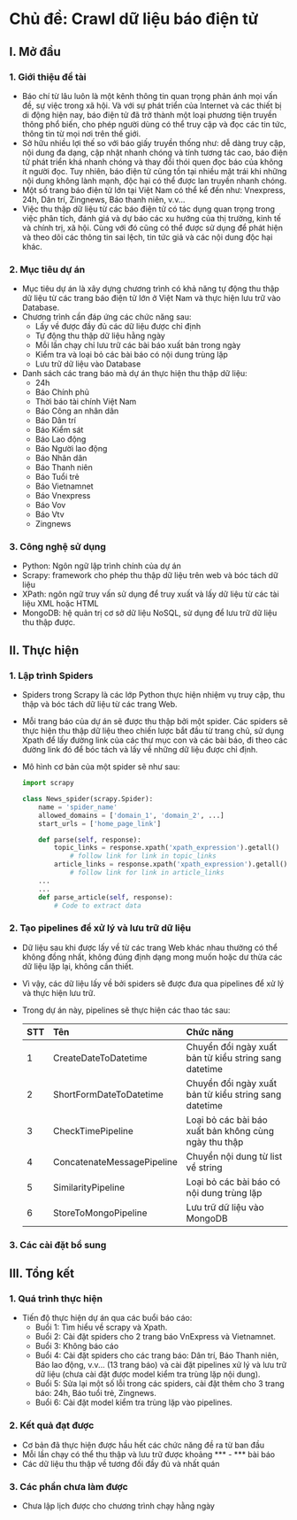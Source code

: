 # Chủ đề: Crawl dữ liệu báo điện tử
## I. Mở đầu
### 1. Giới thiệu đề tài

- Báo chí từ lâu luôn là một kênh thông tin quan trọng phản ánh mọi
vấn đề, sự việc trong xã hội. Và với sự phát triển của Internet và các thiết bị di động hiện nay,
báo điện tử đã trở thành một loại phương tiện truyền thông phổ biến, 
cho phép người dùng có thể truy cập và đọc các tin tức, thông tin
từ mọi nơi trên thế giới.
- Sở hữu nhiều lợi thế so với báo giấy truyền thống như: dễ dàng truy cập, 
nội dung đa dạng, cập nhật nhanh chóng và tính tương tác cao, báo điện tử phát triển khá nhanh
chóng và thay đổi thói quen đọc báo của không ít người đọc. Tuy nhiên, báo điện
tử cũng tồn tại nhiều mặt trái khi những nội dung không lành mạnh, độc hại có thể được
lan truyền nhanh chóng.
- Một số trang báo điện tử lớn tại Việt Nam có thể kể đến như: Vnexpress, 24h, Dân trí,
Zingnews, Báo thanh niên, v.v...
- Việc thu thập dữ liệu từ các báo điện tử có tác dụng quan trọng trong việc phân tích, đánh giá
và dự báo các xu hướng của thị trường, kinh tế và chính trị, xã hội. Cùng với đó
cũng có thể được sử dụng để phát hiện và theo dõi các thông tin sai lệch, tin tức giả và các nội 
dung độc hại khác.

### 2. Mục tiêu dự án

- Mục tiêu dự án là xây dựng chương trình có khả năng tự động thu thập dữ liệu
từ các trang báo điện tử lớn ở Việt Nam và thực hiện lưu trữ vào Database.
- Chương trình cần đáp ứng các chức năng sau:
  + Lấy về được đầy đủ các dữ liệu được chỉ định
  + Tự động thu thập dữ liệu hằng ngày
  + Mỗi lần chạy chỉ lưu trữ các bài báo xuất bản trong ngày
  + Kiểm tra và loại bỏ các bài báo có nội dung trùng lặp
  + Lưu trữ dữ liệu vào Database
- Danh sách các trang báo mà dự án thực hiện thu thập dữ liệu:
  + 24h
  + Báo Chính phủ
  + Thời báo tài chính Việt Nam
  + Báo Công an nhân dân
  + Báo Dân trí
  + Báo Kiểm sát
  + Báo Lao động
  + Báo Người lao động
  + Báo Nhân dân
  + Báo Thanh niên
  + Báo Tuổi trẻ
  + Báo Vietnamnet
  + Báo Vnexpress
  + Báo Vov
  + Báo Vtv
  + Zingnews

### 3. Công nghệ sử dụng

- Python: Ngôn ngữ lập trình chính của dự án
- Scrapy: framework cho phép thu thập dữ liệu trên web và bóc tách dữ liệu
- XPath: ngôn ngữ truy vấn sử dụng để truy xuất và lấy dữ liệu từ các tài liệu XML hoặc HTML
- MongoDB: hệ quản trị cơ sở dữ liệu NoSQL, sử dụng để lưu trữ dữ liệu thu thập được.

## II. Thực hiện

### 1. Lập trình Spiders

- Spiders trong Scrapy là các lớp Python thực hiện nhiệm vụ truy cập, thu thập
và bóc tách dữ liệu từ các trang Web. 
- Mỗi trang báo của dự án sẽ được thu thập bởi một spider. Các spiders sẽ thực hiện
thu thập dữ liệu theo chiến lược bắt đầu từ trang chủ, sử dụng Xpath để lấy đường
link của các thư mục con và các bài báo, đi theo các đường link đó để bóc tách và lấy
về những dữ liệu được chỉ định.

- Mô hình cơ bản của một spider sẽ như sau:

    ```python
    import scrapy
  
    class News_spider(scrapy.Spider):
        name = 'spider_name'
        allowed_domains = ['domain_1', 'domain_2', ...]
        start_urls = ['home_page_link']
  
        def parse(self, response):
            topic_links = response.xpath('xpath_expression').getall()
                # follow link for link in topic_links
            article_links = response.xpath('xpath_expression').getall()
                # follow link for link in article_links
        ...
        ...
        def parse_article(self, response):
            # Code to extract data
    ```
  
### 2. Tạo pipelines để xử lý và lưu trữ dữ liệu

- Dữ liệu sau khi được lấy về từ các trang Web khác nhau thường có thể không đồng nhất,
không đúng định dạng mong muốn hoặc dư thừa các dữ liệu lặp lại, không cần thiết.
- Vì vậy, các dữ liệu lấy về bởi spiders sẽ được đưa qua pipelines để xử lý và thực hiện
lưu trữ.
- Trong dự án này, pipelines sẽ thực hiện các thao tác sau:
    
    |STT|Tên|Chức năng|
    |:---|:---|:---------|
    |1|CreateDateToDatetime|Chuyển đổi ngày xuất bản từ kiểu string sang datetime|
    |2|ShortFormDateToDatetime|Chuyển đổi ngày xuất bản từ kiểu string sang datetime|
    |3|CheckTimePipeline|Loại bỏ các bài báo xuất bản không cùng ngày thu thập|
    |4|ConcatenateMessagePipeline|Chuyển nội dung từ list về string|
    |5|SimilarityPipeline|Loại bỏ các bài báo có nội dung trùng lặp|
    |6|StoreToMongoPipeline|Lưu trữ dữ liệu vào MongoDB|

### 3. Các cài đặt bổ sung

## III. Tổng kết
### 1. Quá trình thực hiện
- Tiến độ thực hiện dự án qua các buổi báo cáo:
  - Buổi 1: Tìm hiểu về scrapy và Xpath.
  - Buổi 2: Cài đặt spiders cho 2 trang báo VnExpress và Vietnamnet.
  - Buổi 3: Không báo cáo
  - Buổi 4: Cài đặt spiders cho các trang báo: Dân trí, Báo Thanh niên, Báo lao động, v.v...
    (13 trang báo) và cài đặt pipelines xử lý và lưu trữ dữ liệu (chưa
    cài đặt được model kiểm tra trùng lặp nội dung).
  - Buổi 5: Sửa lại một số lỗi trong các spiders, cài đặt thêm cho 3 trang báo:
    24h, Báo tuổi trẻ, Zingnews.
  - Buổi 6: Cài đặt model kiểm tra trùng lặp vào pipelines.

### 2. Kết quả đạt được
- Cơ bản đã thực hiện được hầu hết các chức năng đề ra từ ban đầu
- Mỗi lần chạy có thể thu thập và lưu trữ được khoảng *** - *** bài báo
- Các dữ liệu thu thập về tương đối đầy đủ và nhất quán

### 3. Các phần chưa làm được
- Chưa lập lịch được cho chương trình chạy hằng ngày

   
